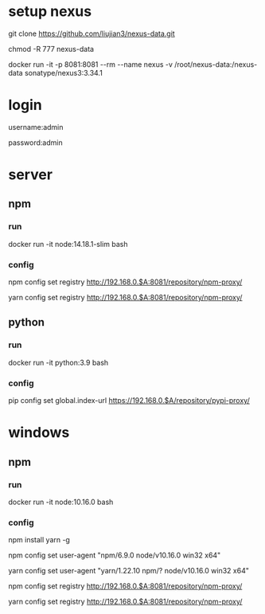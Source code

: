 # setup nexus
git clone https://github.com/liujian3/nexus-data.git

chmod -R 777 nexus-data

docker run -it -p 8081:8081 --rm --name nexus -v /root/nexus-data:/nexus-data sonatype/nexus3:3.34.1

# login
username:admin

password:admin

# server
## npm
### run
docker run -it node:14.18.1-slim bash
### config
npm config set registry http://192.168.0.$A:8081/repository/npm-proxy/

yarn config set registry http://192.168.0.$A:8081/repository/npm-proxy/
## python
### run
docker run -it python:3.9 bash
### config
pip config set global.index-url https://192.168.0.$A/repository/pypi-proxy/
# windows
## npm
### run
docker run -it node:10.16.0 bash
### config
npm install yarn -g

npm config set user-agent "npm/6.9.0 node/v10.16.0 win32 x64"

yarn config set user-agent "yarn/1.22.10 npm/? node/v10.16.0 win32 x64"

npm config set registry http://192.168.0.$A:8081/repository/npm-proxy/

yarn config set registry http://192.168.0.$A:8081/repository/npm-proxy/
